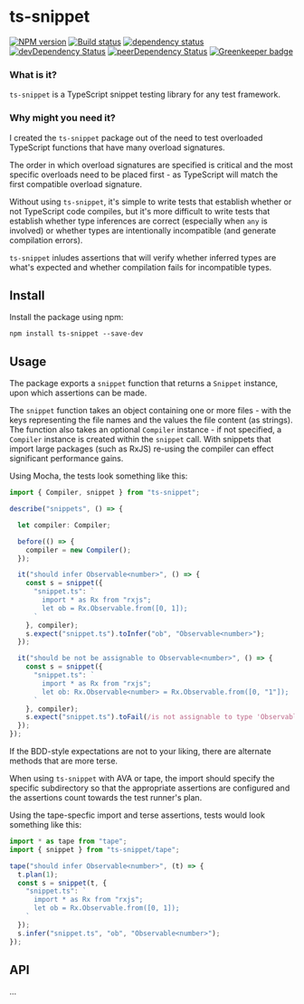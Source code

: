 # ts-snippet

[![NPM version](https://img.shields.io/npm/v/ts-snippet.svg)](https://www.npmjs.com/package/ts-snippet)
[![Build status](https://img.shields.io/travis/cartant/ts-snippet.svg)](http://travis-ci.org/cartant/ts-snippet)
[![dependency status](https://img.shields.io/david/cartant/ts-snippet.svg)](https://david-dm.org/cartant/ts-snippet)
[![devDependency Status](https://img.shields.io/david/dev/cartant/ts-snippet.svg)](https://david-dm.org/cartant/ts-snippet#info=devDependencies)
[![peerDependency Status](https://img.shields.io/david/peer/cartant/ts-snippet.svg)](https://david-dm.org/cartant/ts-snippet#info=peerDependencies)
[![Greenkeeper badge](https://badges.greenkeeper.io/cartant/ts-snippet.svg)](https://greenkeeper.io/)

### What is it?

`ts-snippet` is a TypeScript snippet testing library for any test framework.

### Why might you need it?

I created the `ts-snippet` package out of the need to test overloaded TypeScript functions that have many overload signatures.

The order in which overload signatures are specified is critical and the most specific overloads need to be placed first - as TypeScript will match the first compatible overload signature.

Without using `ts-snippet`, it's simple to write tests that establish whether or not TypeScript code compiles, but it's more difficult to write tests that establish whether type inferences are correct (especially when `any` is involved) or whether types are intentionally incompatible (and generate compilation errors).

`ts-snippet` inludes assertions that will verify whether inferred types are what's expected and whether compilation fails for incompatible types.

## Install

Install the package using npm:

```
npm install ts-snippet --save-dev
```

## Usage

The package exports a `snippet` function that returns a `Snippet` instance, upon which assertions can be made.

The `snippet` function takes an object containing one or more files - with the keys representing the file names and the values the file content (as strings). The function also takes an optional `Compiler` instance - if not specified, a `Compiler` instance is created within the `snippet` call. With snippets that import large packages (such as RxJS) re-using the compiler can effect significant performance gains.

Using Mocha, the tests look something like this:

```ts
import { Compiler, snippet } from "ts-snippet";

describe("snippets", () => {

  let compiler: Compiler;

  before(() => {
    compiler = new Compiler();
  });

  it("should infer Observable<number>", () => {
    const s = snippet({
      "snippet.ts": `
        import * as Rx from "rxjs";
        let ob = Rx.Observable.from([0, 1]);
      `
    }, compiler);
    s.expect("snippet.ts").toInfer("ob", "Observable<number>");
  });

  it("should be not be assignable to Observable<number>", () => {
    const s = snippet({
      "snippet.ts": `
        import * as Rx from "rxjs";
        let ob: Rx.Observable<number> = Rx.Observable.from([0, "1"]);
      `
    }, compiler);
    s.expect("snippet.ts").toFail(/is not assignable to type 'Observable<number>'/);
  });
});
```

If the BDD-style expectations are not to your liking, there are alternate methods that are more terse.

When using `ts-snippet` with AVA or tape, the import should specify the specific subdirectory so that the appropriate assertions are configured and the assertions count towards the test runner's plan.

Using the tape-specfic import and terse assertions, tests would look something like this:

```ts
import * as tape from "tape";
import { snippet } from "ts-snippet/tape";

tape("should infer Observable<number>", (t) => {
  t.plan(1);
  const s = snippet(t, {
    "snippet.ts": `
      import * as Rx from "rxjs";
      let ob = Rx.Observable.from([0, 1]);
    `
  });
  s.infer("snippet.ts", "ob", "Observable<number>");
});
```

## API

...